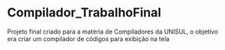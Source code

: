 # Compilador_TrabalhoFinal
 
Projeto final criado para a matéria de Compiladores da UNISUL, o objetivo era criar um compilador de códigos para exibição na tela
